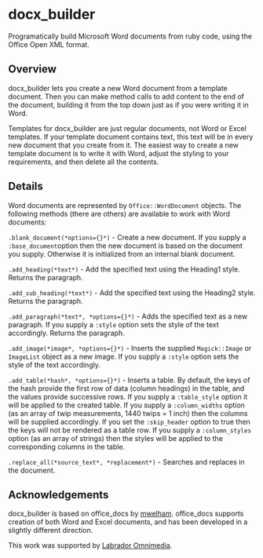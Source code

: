 # docx_builder

Programatically build Microsoft Word documents from ruby code, using the Office Open XML format.

## Overview

docx\_builder lets you create a new Word document from a template document. Then you can make method calls to add content to the end of the document, building it from the top down just as if you were writing it in Word.

  Templates for docx_builder are just regular documents, not Word or Excel templates. If your template document contains text, this text will be in every new document that you create from it. The easiest way to create a new template document is to write it with Word, adjust the styling to your requirements, and then delete all the contents.

## Details

Word documents are represented by `Office::WordDocument` objects. The following methods (there are others) are available to work with Word documents:

`.blank_document(*options={}*)` - Create a new document. If you supply a `:base_document`option then the new document is based on the document you supply. Otherwise it is initialized from an internal blank document.

`.add_heading(*text*)` - Add the specified text using the Heading1 style. Returns the paragraph.

`.add_sub_heading(*text*)` - Add the specified text using the Heading2 style. Returns the paragraph.

`.add_paragraph(*text*, *options={}*)` - Adds the specified text as a new paragraph. If you supply a `:style` option sets the style of the text accordingly. Returns the paragraph.

`.add_image(*image*, *options={}*)` - Inserts the supplied `Magick::Image` or `ImageList` object as a new image. If you supply a `:style` option sets the style of the text accordingly.

`.add_table(*hash*, *options={}*)` - Inserts a table. By default, the keys of the hash provide the first row of data (column headings) in the table, and the values provide successive rows. If you supply a `:table_style` option it will be applied to the created table. If you supply a `:column_widths` option (as an array of twip measurements, 1440 twips = 1 inch) then the columns will be supplied accordingly. If you set the `:skip_header` option to true then the keys will not be rendered as a table row. If you supply a `:column_styles` option (as an array of strings) then the styles will be applied to the corresponding columns in the table.

`.replace_all(*source_text*, *replacement*)` - Searches and replaces in the document.

## Acknowledgements

docx\_builder is based on office\_docs by [mwelham](https://github.com/mwelham). office_docs supports creation of both Word and Excel documents, and has been developed in a slightly different direction.

This work was supported by [Labrador Omnimedia](http://labradorom.com).


